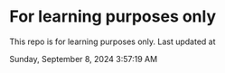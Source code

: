 # For learning purposes only
This repo is for learning purposes only.
Last updated at

Sunday, September 8, 2024 3:57:19 AM

